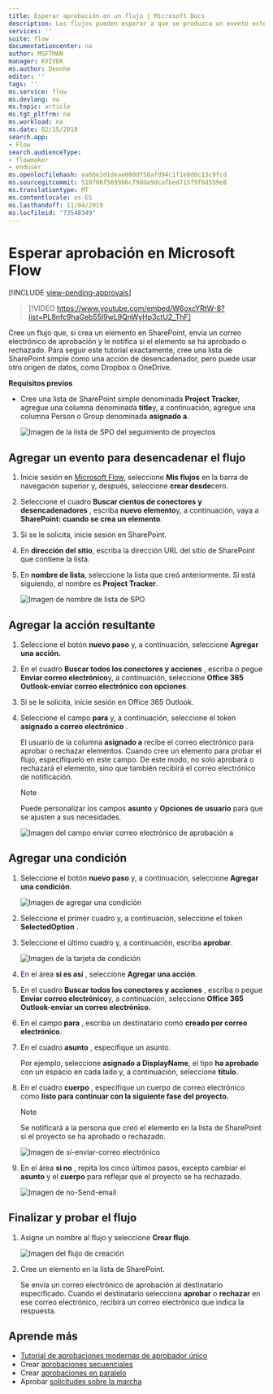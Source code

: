 ```yaml
---
title: Esperar aprobación en un flujo | Microsoft Docs
description: Los flujos pueden esperar a que se produzca un evento externo, como que un usuario apruebe o rechace un cambio, antes de realizar una acción, como el envío de una notificación de la decisión.
services: ''
suite: flow
documentationcenter: na
author: MSFTMAN
manager: KVIVEK
ms.author: Deonhe
editor: ''
tags: ''
ms.service: flow
ms.devlang: na
ms.topic: article
ms.tgt_pltfrm: na
ms.workload: na
ms.date: 02/15/2018
search.app:
- Flow
search.audienceType:
- flowmaker
- enduser
ms.openlocfilehash: ea6be2d1deae080df58afd94c1f1e8d0c13c9fcd
ms.sourcegitcommit: 510706f5699b6cf9dda9dcafbed715f9f6d559e8
ms.translationtype: MT
ms.contentlocale: es-ES
ms.lasthandoff: 11/04/2019
ms.locfileid: "73548349"
---
```

# <a name="wait-for-approval-in-microsoft-flow"></a>Esperar aprobación en Microsoft Flow
[!INCLUDE [view-pending-approvals](includes/cc-rebrand.md)]

> [!VIDEO https://www.youtube.com/embed/W6oxcYRtW-8?list=PL8nfc9haGeb55I9wL9QnWyHp3ctU2_ThF]
>


Cree un flujo que, si crea un elemento en SharePoint, envía un correo electrónico de aprobación y le notifica si el elemento se ha aprobado o rechazado. Para seguir este tutorial exactamente, cree una lista de SharePoint simple como una acción de desencadenador, pero puede usar otro origen de datos, como Dropbox o OneDrive.

**Requisitos previos**

* Cree una lista de SharePoint simple denominada **Project Tracker**, agregue una columna denominada **title**y, a continuación, agregue una columna Person o Group denominada **asignado a**.

   ![Imagen de la lista de SPO del seguimiento de proyectos](./media/wait-for-approvals/project-tracker.png)

## <a name="add-an-event-to-trigger-the-flow"></a>Agregar un evento para desencadenar el flujo

1. Inicie sesión en [Microsoft Flow](https://flow.microsoft.com), seleccione **Mis flujos** en la barra de navegación superior y, después, seleccione **crear desde**cero.

1. Seleccione el cuadro **Buscar cientos de conectores y desencadenadores** , escriba **nuevo elemento**y, a continuación, vaya a **SharePoint: cuando se crea un elemento**.

1. Si se le solicita, inicie sesión en SharePoint.
1. En **dirección del sitio**, escriba la dirección URL del sitio de SharePoint que contiene la lista.

1. En **nombre de lista**, seleccione la lista que creó anteriormente. Si está siguiendo, el nombre es **Project Tracker**.

    ![Imagen de nombre de lista de SPO](./media/wait-for-approvals/SPO-list-name.png)

## <a name="add-the-resulting-action"></a>Agregar la acción resultante

1. Seleccione el botón **nuevo paso** y, a continuación, seleccione **Agregar una acción.**

1. En el cuadro **Buscar todos los conectores y acciones** , escriba o pegue **Enviar correo electrónico**y, a continuación, seleccione **Office 365 Outlook-enviar correo electrónico con opciones**.

1. Si se le solicita, inicie sesión en Office 365 Outlook.

1. Seleccione el campo **para** y, a continuación, seleccione el token **asignado a correo electrónico** .

    El usuario de la columna **asignado a** recibe el correo electrónico para aprobar o rechazar elementos. Cuando cree un elemento para probar el flujo, especifíquelo en este campo. De este modo, no solo aprobará o rechazará el elemento, sino que también recibirá el correo electrónico de notificación.

    > [!NOTE]
    > Puede personalizar los campos **asunto** y **Opciones de usuario** para que se ajusten a sus necesidades.

    ![Imagen del campo enviar correo electrónico de aprobación a](./media/wait-for-approvals/send-approval-email-to.png)

## <a name="add-a-condition"></a>Agregar una condición

1. Seleccione el botón **nuevo paso** y, a continuación, seleccione **Agregar una condición**.

    ![Imagen de agregar una condición](./media/wait-for-approvals/add-a-condition.png)
1. Seleccione el primer cuadro y, a continuación, seleccione el token **SelectedOption** .
1. Seleccione el último cuadro y, a continuación, escriba **aprobar**.

    ![Imagen de la tarjeta de condición](./media/wait-for-approvals/condition-card-2.png)

1. En el área **si es así** , seleccione **Agregar una acción**.

1. En el cuadro **Buscar todos los conectores y acciones** , escriba o pegue **Enviar correo electrónico**y, a continuación, seleccione **Office 365 Outlook-enviar un correo electrónico**.

1. En el campo **para** , escriba un destinatario como **creado por correo electrónico**.

1. En el cuadro **asunto** , especifique un asunto.

    Por ejemplo, seleccione **asignado a DisplayName**, el tipo **ha aprobado** con un espacio en cada lado y, a continuación, seleccione **título**.

1. En el cuadro **cuerpo** , especifique un cuerpo de correo electrónico como **listo para continuar con la siguiente fase del proyecto.**

    > [!NOTE]
    > Se notificará a la persona que creó el elemento en la lista de SharePoint si el proyecto se ha aprobado o rechazado.

    ![Imagen de sí-enviar-correo electrónico](./media/wait-for-approvals/if-yes-send-email-card-3.png)

1. En el área **si no** , repita los cinco últimos pasos, excepto cambiar el **asunto** y el **cuerpo** para reflejar que el proyecto se ha rechazado.

     ![Imagen de no-Send-email](./media/wait-for-approvals/no-send-email-2.png)

## <a name="finish-and-test-your-flow"></a>Finalizar y probar el flujo

1. Asigne un nombre al flujo y seleccione **Crear flujo**.

     ![Imagen del flujo de creación](./media/wait-for-approvals/create-flow.png)
1. Cree un elemento en la lista de SharePoint.

    Se envía un correo electrónico de aprobación al destinatario especificado. Cuando el destinatario selecciona **aprobar** o **rechazar** en ese correo electrónico, recibirá un correo electrónico que indica la respuesta.

## <a name="learn-more"></a>Aprende más

* [Tutorial de aprobaciones modernas de aprobador único](modern-approvals.md)
* Crear [aprobaciones secuenciales](sequential-modern-approvals.md)
* Crear [aprobaciones en paralelo](parallel-modern-approvals.md)
* Aprobar [solicitudes sobre la marcha](mobile-approvals.md)
